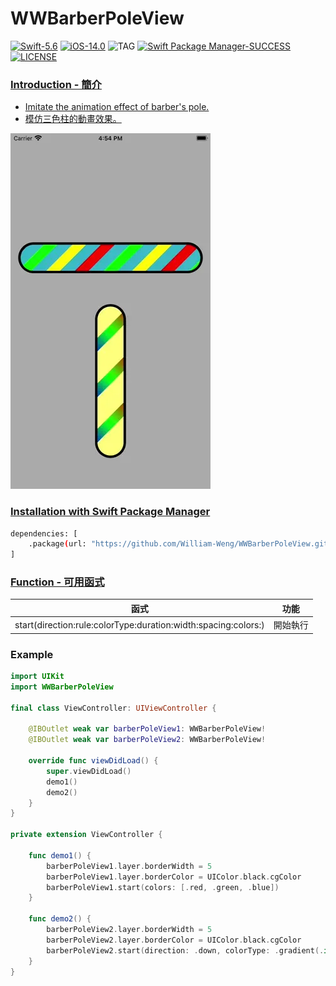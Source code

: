 # WWBarberPoleView

[![Swift-5.6](https://img.shields.io/badge/Swift-5.6-orange.svg?style=flat)](https://developer.apple.com/swift/) [![iOS-14.0](https://img.shields.io/badge/iOS-14.0-pink.svg?style=flat)](https://developer.apple.com/swift/) ![TAG](https://img.shields.io/github/v/tag/William-Weng/WWBarberPoleView) [![Swift Package Manager-SUCCESS](https://img.shields.io/badge/Swift_Package_Manager-SUCCESS-blue.svg?style=flat)](https://developer.apple.com/swift/) [![LICENSE](https://img.shields.io/badge/LICENSE-MIT-yellow.svg?style=flat)](https://developer.apple.com/swift/)

### [Introduction - 簡介](https://swiftpackageindex.com/William-Weng)
- [Imitate the animation effect of barber's pole.](https://zh.wikipedia.org/zh-tw/三色柱)
- [模仿三色柱的動畫效果。](https://landpattern2630.wixsite.com/landpattern/copy-of-design-3)

![](./Example.webp)

### [Installation with Swift Package Manager](https://medium.com/彼得潘的-swift-ios-app-開發問題解答集/使用-spm-安裝第三方套件-xcode-11-新功能-2c4ffcf85b4b)
```bash
dependencies: [
    .package(url: "https://github.com/William-Weng/WWBarberPoleView.git", .upToNextMajor(from: "1.2.0"))
]
```

### [Function - 可用函式](https://ezgif.com/video-to-webp)
|函式|功能|
|-|-|
|start(direction:rule:colorType:duration:width:spacing:colors:)|開始執行|

### Example
```swift
import UIKit
import WWBarberPoleView

final class ViewController: UIViewController {
    
    @IBOutlet weak var barberPoleView1: WWBarberPoleView!
    @IBOutlet weak var barberPoleView2: WWBarberPoleView!

    override func viewDidLoad() {
        super.viewDidLoad()
        demo1()
        demo2()
    }
}

private extension ViewController {
    
    func demo1() {
        barberPoleView1.layer.borderWidth = 5
        barberPoleView1.layer.borderColor = UIColor.black.cgColor
        barberPoleView1.start(colors: [.red, .green, .blue])
    }
    
    func demo2() {
        barberPoleView2.layer.borderWidth = 5
        barberPoleView2.layer.borderColor = UIColor.black.cgColor
        barberPoleView2.start(direction: .down, colorType: .gradient(.init(x: 0.0, y: 1.0), .init(x: 1.0, y: 1.0)), spacing: 10, colors: [.red, .green, .blue])
    }
}
```
